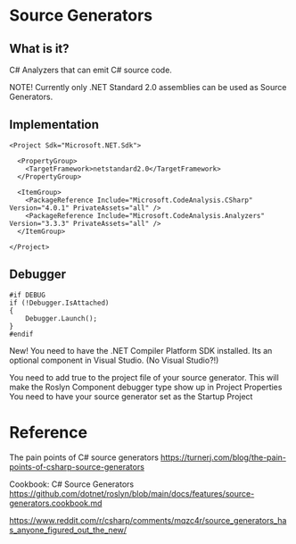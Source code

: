 # Source Generators

## What is it?

C# Analyzers that can emit C# source code.

NOTE! Currently only .NET Standard 2.0 assemblies can be used as Source Generators.

## Implementation

```xml:Class library csproj
<Project Sdk="Microsoft.NET.Sdk">

  <PropertyGroup>
    <TargetFramework>netstandard2.0</TargetFramework>
  </PropertyGroup>

  <ItemGroup>
    <PackageReference Include="Microsoft.CodeAnalysis.CSharp" Version="4.0.1" PrivateAssets="all" />
    <PackageReference Include="Microsoft.CodeAnalysis.Analyzers" Version="3.3.3" PrivateAssets="all" />
  </ItemGroup>

</Project>
```

## Debugger

```cs:Urgh!
#if DEBUG
if (!Debugger.IsAttached)
{
    Debugger.Launch();
}
#endif
```

New!
You need to have the .NET Compiler Platform SDK installed. 
Its an optional component in Visual Studio. (No Visual Studio?!)

You need to add <IsRoslynComponent>true</IsRoslynComponent> to the project file of your source generator.
This will make the Roslyn Component debugger type show up in Project Properties
You need to have your source generator set as the Startup Project


# Reference

The pain points of C# source generators
https://turnerj.com/blog/the-pain-points-of-csharp-source-generators

Cookbook: C# Source Generators
https://github.com/dotnet/roslyn/blob/main/docs/features/source-generators.cookbook.md


https://www.reddit.com/r/csharp/comments/mqzc4r/source_generators_has_anyone_figured_out_the_new/
